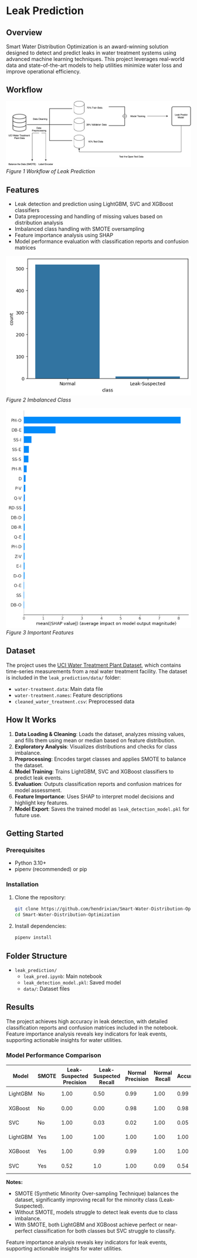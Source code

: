 # Leak Prediction

## Overview
Smart Water Distribution Optimization is an award-winning solution designed to detect and predict leaks in water treatment systems using advanced machine learning techniques. This project leverages real-world data and state-of-the-art models to help utilities minimize water loss and improve operational efficiency.

## Workflow 
![alt text](workflow/leak_flow.svg)
*Figure 1 Workflow of Leak Prediction*

## Features
- Leak detection and prediction using LightGBM, SVC and XGBoost classifiers
- Data preprocessing and handling of missing values based on distribution analysis
- Imbalanced class handling with SMOTE oversampling
- Feature importance analysis using SHAP
- Model performance evaluation with classification reports and confusion matrices

![alt text](images/image.png)
*Figure 2 Imbalanced Class*

![alt text](images/shap_image.png)
*Figure 3 Important Features*

## Dataset
The project uses the [UCI Water Treatment Plant Dataset](https://archive.ics.uci.edu/ml/datasets/Water+Treatment+Plant), which contains time-series measurements from a real water treatment facility. The dataset is included in the `leak_prediction/data/` folder:
- `water-treatment.data`: Main data file
- `water-treatment.names`: Feature descriptions
- `cleaned_water_treatment.csv`: Preprocessed data

## How It Works
1. **Data Loading & Cleaning**: Loads the dataset, analyzes missing values, and fills them using mean or median based on feature distribution.
2. **Exploratory Analysis**: Visualizes distributions and checks for class imbalance.
3. **Preprocessing**: Encodes target classes and applies SMOTE to balance the dataset.
4. **Model Training**: Trains LightGBM, SVC and XGBoost classifiers to predict leak events.
5. **Evaluation**: Outputs classification reports and confusion matrices for model assessment.
6. **Feature Importance**: Uses SHAP to interpret model decisions and highlight key features.
7. **Model Export**: Saves the trained model as `leak_detection_model.pkl` for future use.

## Getting Started
### Prerequisites
- Python 3.10+
- pipenv (recommended) or pip

### Installation
1. Clone the repository:
	```bash
	git clone https://github.com/hendrixian/Smart-Water-Distribution-Optimization.git
	cd Smart-Water-Distribution-Optimization
	```
2. Install dependencies:
	```bash
	pipenv install
	```

## Folder Structure
- `leak_prediction/`
  - `leak_pred.ipynb`: Main notebook
  - `leak_detection_model.pkl`: Saved model
  - `data/`: Dataset files

## Results
The project achieves high accuracy in leak detection, with detailed classification reports and confusion matrices included in the notebook. Feature importance analysis reveals key indicators for leak events, supporting actionable insights for water utilities.

### Model Performance Comparison

| Model                | SMOTE | Leak-Suspected Precision | Leak-Suspected Recall | Normal Precision | Normal Recall | Accuracy | Confusion Matrix |
|----------------------|-------|-------------------------|----------------------|------------------|--------------|----------|-----------------|
| LightGBM             | No    | 1.00                    | 0.50                 | 0.99             | 1.00         | 0.99     | [[1, 1], [0, 104]] |
| XGBoost              | No    | 0.00                    | 0.00                 | 0.98             | 1.00         | 0.98     | [[104, 0], [2, 0]] |
| SVC              | No    | 1.00                    | 0.03                 | 0.02             | 1.00         | 0.05     | [[3, 101], [0, 2]] |
| LightGBM             | Yes   | 1.00                    | 1.00                 | 1.00             | 1.00         | 1.00     | [[104, 0], [0, 104]] |
| XGBoost              | Yes   | 1.00                    | 0.99                 | 0.99             | 1.00         | 1.00     | [[104, 0], [1, 103]] |
| SVC              | Yes   | 0.52                    | 1.0                 | 1.00             | 0.09         | 0.54     | [[104, 0], [95,9]] |

**Notes:**
- SMOTE (Synthetic Minority Over-sampling Technique) balances the dataset, significantly improving recall for the minority class (Leak-Suspected).
- Without SMOTE, models struggle to detect leak events due to class imbalance.
- With SMOTE, both LightGBM and XGBoost achieve perfect or near-perfect classification for both classes but SVC struggle to classify.

Feature importance analysis reveals key indicators for leak events, supporting actionable insights for water utilities.